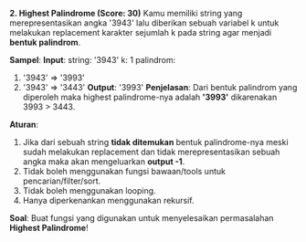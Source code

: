 **2. Highest Palindrome (Score: 30)**
Kamu memiliki string yang merepresentasikan angka '3943' lalu diberikan sebuah variabel k untuk melakukan replacement karakter sejumlah k pada string agar menjadi **bentuk palindrom**. 

**Sampel**:
**Input**:
string: '3943' 
k: 1 
palindrom:
1. '3943'  => '3993'
2. '3943' => '3443'
**Output**: '3993'
**Penjelasan**: Dari bentuk palindrom yang diperoleh maka highest palindrome-nya adalah **'3993'** dikarenakan 3993 > 3443.

**Aturan**:
1. Jika dari sebuah string **tidak ditemukan** bentuk palindrome-nya meski sudah melakukan replacement dan tidak merepresentasikan sebuah angka maka akan mengeluarkan **output -1**.
2. Tidak boleh menggunakan fungsi bawaan/tools untuk pencarian/filter/sort.
3. Tidak boleh menggunakan looping.
4. Hanya diperkenankan menggunakan rekursif.

**Soal**:
Buat fungsi yang digunakan untuk menyelesaikan permasalahan **Highest Palindrome**!